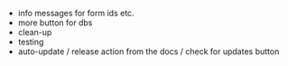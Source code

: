 - info messages for form ids etc.
- more button for dbs
- clean-up
- testing
- auto-update / release action from the docs / check for updates button